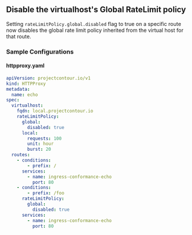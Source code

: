 ## Disable the virtualhost's Global RateLimit policy 

Setting `rateLimitPolicy.global.disabled` flag to true on a specific route now disables the global rate limit policy inherited from the virtual host for that route.

### Sample Configurations
#### httpproxy.yaml
```yaml
apiVersion: projectcontour.io/v1
kind: HTTPProxy
metadata:
  name: echo
spec:
  virtualhost:
    fqdn: local.projectcontour.io
    rateLimitPolicy:
      global:
        disabled: true
      local:
        requests: 100
        unit: hour
        burst: 20
  routes:
    - conditions:
        - prefix: /
      services:
        - name: ingress-conformance-echo
          port: 80
    - conditions:
        - prefix: /foo
      rateLimitPolicy:
        global:
          disabled: true
      services:
        - name: ingress-conformance-echo
          port: 80
```
